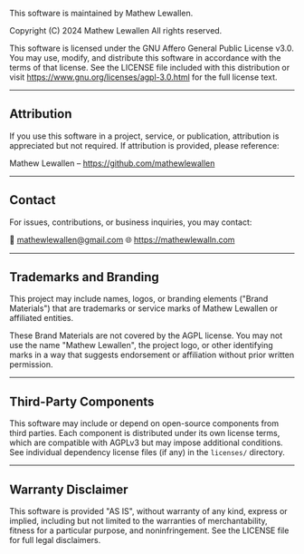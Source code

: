 This software is maintained by Mathew Lewallen.

Copyright (C) 2024 Mathew Lewallen
All rights reserved.

This software is licensed under the GNU Affero General Public License v3.0.
You may use, modify, and distribute this software in accordance with the terms
of that license. See the LICENSE file included with this distribution or visit
<https://www.gnu.org/licenses/agpl-3.0.html> for the full license text.

---

## Attribution

If you use this software in a project, service, or publication, attribution is
appreciated but not required. If attribution is provided, please reference:

Mathew Lewallen – https://github.com/mathewlewallen

---

## Contact

For issues, contributions, or business inquiries, you may contact:

📧 mathewlewallen@gmail.com
🌐 https://mathewlewalln.com

---

## Trademarks and Branding

This project may include names, logos, or branding elements ("Brand Materials")
that are trademarks or service marks of Mathew Lewallen or affiliated entities.

These Brand Materials are not covered by the AGPL license. You may not use the
name "Mathew Lewallen", the project logo, or other identifying marks in a way
that suggests endorsement or affiliation without prior written permission.

---

## Third-Party Components

This software may include or depend on open-source components from third parties.
Each component is distributed under its own license terms, which are compatible
with AGPLv3 but may impose additional conditions. See individual dependency
license files (if any) in the `licenses/` directory.

---

## Warranty Disclaimer

This software is provided "AS IS", without warranty of any kind, express or
implied, including but not limited to the warranties of merchantability,
fitness for a particular purpose, and noninfringement. See the LICENSE file
for full legal disclaimers.